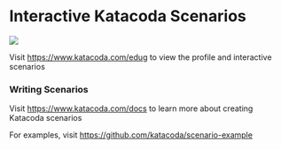 # Interactive Katacoda Scenarios

[![](http://shields.katacoda.com/katacoda/edug/count.svg)](https://www.katacoda.com/edug "Get your profile on Katacoda.com")

Visit https://www.katacoda.com/edug to view the profile and interactive scenarios

### Writing Scenarios
Visit https://www.katacoda.com/docs to learn more about creating Katacoda scenarios

For examples, visit https://github.com/katacoda/scenario-example
